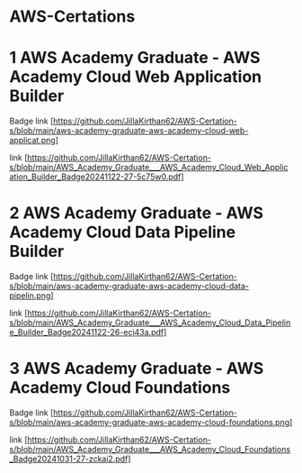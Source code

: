 # AWS-Certations
# 1 AWS Academy Graduate - AWS Academy Cloud Web Application Builder
Badge link [https://github.com/JillaKirthan62/AWS-Certation-s/blob/main/aws-academy-graduate-aws-academy-cloud-web-applicat.png]

link [https://github.com/JillaKirthan62/AWS-Certation-s/blob/main/AWS_Academy_Graduate___AWS_Academy_Cloud_Web_Application_Builder_Badge20241122-27-5c75w0.pdf]

# 2 AWS Academy Graduate - AWS Academy Cloud Data Pipeline Builder
Badge link [https://github.com/JillaKirthan62/AWS-Certation-s/blob/main/aws-academy-graduate-aws-academy-cloud-data-pipelin.png]

link [https://github.com/JillaKirthan62/AWS-Certation-s/blob/main/AWS_Academy_Graduate___AWS_Academy_Cloud_Data_Pipeline_Builder_Badge20241122-26-ecj43a.pdf]

# 3  AWS Academy Graduate - AWS Academy Cloud Foundations
Badge link [https://github.com/JillaKirthan62/AWS-Certation-s/blob/main/aws-academy-graduate-aws-academy-cloud-foundations.png]

link [https://github.com/JillaKirthan62/AWS-Certation-s/blob/main/AWS_Academy_Graduate___AWS_Academy_Cloud_Foundations_Badge20241031-27-zckai2.pdf]
